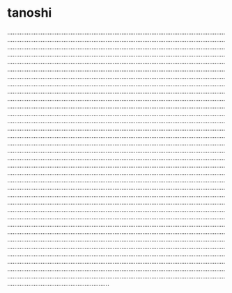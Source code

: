 # tanoshi
..................................................................................................................................................................................................................................................................................................................................................................................................................................................................................................................................................................................................................................................................................................................................................................................................................................................................................................................................................................................................................................................................................................................................................................................................................................................................................................................................................................................................................................................................................................................................................................................................................................................................................................................................................................................................................................................................................................................................................................................................................................................................................................................................................................................................................................................................................................................................................................................................................................................................................................................................................................................................................................................................................................................................................................................................................................................................................................................................................................................................................................................................................................................................................................................................................................................................................................................................................................................................................................................................................................................................................................................................................................................................................................................................................................................................................................................................................................................................................................................................................................................................................................................................................................................................................................................................................................................................................................................................................................................
